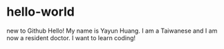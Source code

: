 # hello-world
new to Github
Hello! My name is Yayun Huang. I am a Taiwanese and I am now a resident doctor. I want to learn coding!
